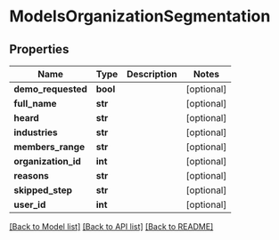 # ModelsOrganizationSegmentation

## Properties

Name | Type | Description | Notes
------------ | ------------- | ------------- | -------------
**demo_requested** | **bool** |  | [optional] 
**full_name** | **str** |  | [optional] 
**heard** | **str** |  | [optional] 
**industries** | **str** |  | [optional] 
**members_range** | **str** |  | [optional] 
**organization_id** | **int** |  | [optional] 
**reasons** | **str** |  | [optional] 
**skipped_step** | **str** |  | [optional] 
**user_id** | **int** |  | [optional] 

[[Back to Model list]](../README.md#documentation-for-models) [[Back to API list]](../README.md#documentation-for-api-endpoints) [[Back to README]](../README.md)



